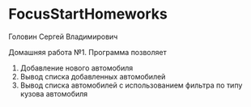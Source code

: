 # FocusStartHomeworks
Головин Сергей Владимирович

Домашняя работа №1.
Программа позволяет 
1. Добавление нового автомобиля
2. Вывод списка добавленных автомобилей
3. Вывод списка автомобилей с использованием фильтра по типу кузова автомобиля
